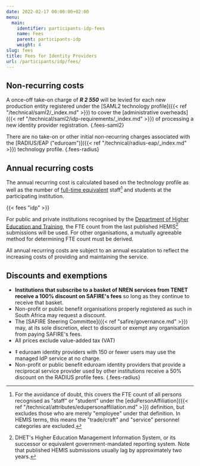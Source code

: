 ```yaml
---
date: 2022-02-17 00:00:00+02:00
menu:
  main:
    identifier: participants-idp-fees
    name: Fees
    parent: participants-idp
    weight: 4
slug: fees
title: Fees for Identity Providers
url: /participants/idp/fees/
---
```


## Non-recurring costs

A once-off take-on charge of ***R 2 550*** will be levied for each new production entity registered under the [SAML2 technology profile]({{< ref "/technical/saml2/_index.md" >}}) to cover the [administrative overheads]({{< ref "/technical/saml2/idp-requirements/_index.md" >}}) of processing a new identity provider registration.
{.fees-saml2}

There are no take-on or other initial non-recurring charges associated with the [RADIUS/EAP ("eduroam")]({{< ref "/technical/radius-eap/_index.md" >}}) technology profile.
{.fees-radius}

## Annual recurring costs

The annual recurring cost is calculated based on the technology profile as well as the number of [full-time equivalent](https://en.wikipedia.org/wiki/Full-time_equivalent) staff[^fte] and students at the participating institution.

{{< fees "idp" >}}

For public and private institutions recognised by the [Department of Higher Education and Training](http://www.dhet.gov.za), the FTE count from the last published HEMIS[^HEMIS] submissions will be used. For other organisations, a mutually agreeable method for determining FTE count must be derived.

All annual recurring costs are subject to an annual escalation to reflect the increasing costs of providing and maintaining the service.

## Discounts and exemptions

- **Institutions that subscribe to a basket of NREN services from TENET receive a 100% discount on SAFIRE's fees** so long as they continue to receive that basket.
- Non-profit or public benefit organisations properly registered as such in South Africa may request a discount.
- The [SAFIRE Steering Committee]({{< ref "safire/governance.md" >}}) may, at its sole discretion, elect to discount or exempt any organisation from paying SAFIRE's fees.
- All prices exclude value-added tax (VAT)
<!-- break to apply class separately -->
- &Dagger; eduroam identity providers with 150 or fewer users may use the managed IdP service at no charge.
- Non-profit or public benefit eduroam identity providers that provide a reciprocal service provider used by other institutions receive a 50% discount on the RADIUS profile fees.
{.fees-radius}

[^fte]: For the avoidance of doubt, this covers the FTE count of all persons recognised as &quot;staff&quot; or &quot;student&quot; under the [eduPersonAffiliation]({{< ref "/technical/attributes/edupersonaffiliation.md" >}}) definition, but excludes those who are merely &quot;employee&quot; under that definition. In HEMIS terms, this means the &quot;trade/craft&quot; and &quot;service&quot; personnel categories are excluded.
[^HEMIS]: DHET's Higher Education Management Information System, or its successor or equivalent government-mandated reporting system. Note that published HEMIS submissions usually lag by approximately two years.

